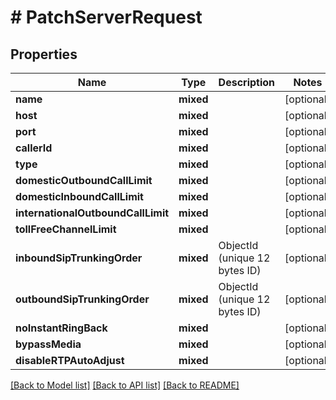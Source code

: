 # # PatchServerRequest

## Properties

Name | Type | Description | Notes
------------ | ------------- | ------------- | -------------
**name** | **mixed** |  | [optional]
**host** | **mixed** |  | [optional]
**port** | **mixed** |  | [optional]
**callerId** | **mixed** |  | [optional]
**type** | **mixed** |  | [optional]
**domesticOutboundCallLimit** | **mixed** |  | [optional]
**domesticInboundCallLimit** | **mixed** |  | [optional]
**internationalOutboundCallLimit** | **mixed** |  | [optional]
**tollFreeChannelLimit** | **mixed** |  | [optional]
**inboundSipTrunkingOrder** | **mixed** | ObjectId (unique 12 bytes ID) | [optional]
**outboundSipTrunkingOrder** | **mixed** | ObjectId (unique 12 bytes ID) | [optional]
**noInstantRingBack** | **mixed** |  | [optional]
**bypassMedia** | **mixed** |  | [optional]
**disableRTPAutoAdjust** | **mixed** |  | [optional]

[[Back to Model list]](../../README.md#models) [[Back to API list]](../../README.md#endpoints) [[Back to README]](../../README.md)
